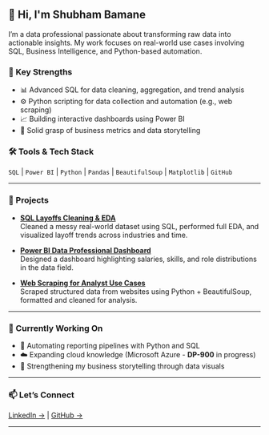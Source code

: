 ## 👋 Hi, I'm Shubham Bamane

I’m a data professional passionate about transforming raw data into actionable insights. My work focuses on real-world use cases involving SQL, Business Intelligence, and Python-based automation.

### 📌 Key Strengths
- 📊 Advanced SQL for data cleaning, aggregation, and trend analysis
- ⚙️ Python scripting for data collection and automation (e.g., web scraping)
- 📈 Building interactive dashboards using Power BI
- 💼 Solid grasp of business metrics and data storytelling

### 🛠️ Tools & Tech Stack
`SQL` | `Power BI` | `Python` | `Pandas` | `BeautifulSoup` | `Matplotlib` | `GitHub`

---

### 💼 Projects
- **[SQL Layoffs Cleaning & EDA](https://github.com/bamaneshubham/sql-layoffs-cleaning)**  
  Cleaned a messy real-world dataset using SQL, performed full EDA, and visualized layoff trends across industries and time.

- **[Power BI Data Professional Dashboard](https://github.com/bamaneshubham/data-professional-powerbi)**  
  Designed a dashboard highlighting salaries, skills, and role distributions in the data field.

- **[Web Scraping for Analyst Use Cases](https://github.com/bamaneshubham/web-scraping-data-analyst-project)**  
  Scraped structured data from websites using Python + BeautifulSoup, formatted and cleaned for analysis.

---

### 🌱 Currently Working On
- 🔄 Automating reporting pipelines with Python and SQL
- ☁️ Expanding cloud knowledge (Microsoft Azure - **DP-900** in progress)
- 📖 Strengthening my business storytelling through data visuals

---

### 📫 Let’s Connect
[LinkedIn →](https://www.linkedin.com/in/shubhambamane) | [GitHub →](https://github.com/bamaneshubham)

---
